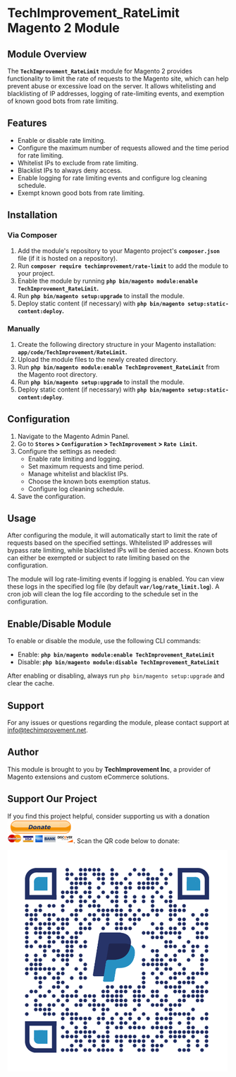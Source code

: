 <h1><strong>TechImprovement_RateLimit Magento 2 Module </strong></h1>
<h2><strong>Module Overview</strong></h2>
<p>The <code><strong>TechImprovement_RateLimit</strong></code> module for Magento 2 provides functionality to limit the rate of requests to the Magento site, which can help prevent abuse or excessive load on the server. It allows whitelisting and blacklisting of IP addresses, logging of rate-limiting events, and exemption of known good bots from rate limiting.</p>
<h2><strong>Features</strong></h2>
<ul>
<li>Enable or disable rate limiting.</li>
<li>Configure the maximum number of requests allowed and the time period for rate limiting.</li>
<li>Whitelist IPs to exclude from rate limiting.</li>
<li>Blacklist IPs to always deny access.</li>
<li>Enable logging for rate limiting events and configure log cleaning schedule.</li>
<li>Exempt known good bots from rate limiting.</li>
</ul>
<h2><strong>Installation</strong></h2>
<h3><strong>Via Composer</strong></h3>
<ol>
<li>Add the module's repository to your Magento project's <code><strong>composer.json</strong></code> file (if it is hosted on a repository).</li>
<li>Run <code><strong>composer require techimprovement/rate-limit</strong></code> to add the module to your project.</li>
<li>Enable the module by running <strong><code>php bin/magento module:enable TechImprovement_RateLimit</code>.</strong></li>
<li>Run <strong><code>php bin/magento setup:upgrade</code></strong> to install the module.</li>
<li>Deploy static content (if necessary) with <strong><code>php bin/magento setup:static-content:deploy</code>.</strong></li>
</ol>
<h3><strong>Manually</strong></h3>
<ol>
<li>Create the following directory structure in your Magento installation: <strong><code>app/code/TechImprovement/RateLimit</code>.</strong></li>
<li>Upload the module files to the newly created directory.</li>
<li>Run <strong><code>php bin/magento module:enable TechImprovement_RateLimit</code></strong> from the Magento root directory.</li>
<li>Run <strong><code>php bin/magento setup:upgrade</code></strong> to install the module.</li>
<li>Deploy static content (if necessary) with <strong><code>php bin/magento setup:static-content:deploy</code></strong>.</li>
</ol>
<h2><strong>Configuration</strong></h2>
<ol>
<li>Navigate to the Magento Admin Panel.</li>
<li>Go to <strong><code>Stores</code> &gt; <code>Configuration</code> &gt; <code>TechImprovement</code> &gt; <code>Rate Limit</code>.</strong></li>
<li>Configure the settings as needed:
<ul>
<li>Enable rate limiting and logging.</li>
<li>Set maximum requests and time period.</li>
<li>Manage whitelist and blacklist IPs.</li>
<li>Choose the known bots exemption status.</li>
<li>Configure log cleaning schedule.</li>
</ul>
</li>
<li>Save the configuration.</li>
</ol>
<h2><strong>Usage</strong></h2>
<p>After configuring the module, it will automatically start to limit the rate of requests based on the specified settings. Whitelisted IP addresses will bypass rate limiting, while blacklisted IPs will be denied access. Known bots can either be exempted or subject to rate limiting based on the configuration.</p>
<p>The module will log rate-limiting events if logging is enabled. You can view these logs in the specified log file (by default <strong><code>var/log/rate_limit.log</code></strong>). A cron job will clean the log file according to the schedule set in the configuration.</p>
<h2><strong>Enable/Disable Module</strong></h2>
<p>To enable or disable the module, use the following CLI commands:</p>
<ul>
<li>Enable: <strong><code>php bin/magento module:enable TechImprovement_RateLimit</code></strong></li>
<li>Disable:<strong> <code>php bin/magento module:disable TechImprovement_RateLimit</code></strong></li>
</ul>
<p>After enabling or disabling, always run <code>php bin/magento setup:upgrade</code> and clear the cache.</p>
<h2><strong>Support</strong></h2>
<p>For any issues or questions regarding the module, please contact support at <a title="info@techimprovement.net" href="mailto:info@techimprovement.net">info@techimprovement.net</a>.</p>
<h2><strong>Author</strong></h2>
<p>This module is brought to you by <strong>TechImprovement Inc</strong>, a provider of Magento extensions and custom eCommerce solutions.</p>

## Support Our Project

<p>If you find this project helpful, consider supporting us with a donation <a href="https://paypal.me/AnduelHoxha?country.x=US&locale.x=en_US"><img width="150" src="Donate-button.png"></a>. Scan the QR code below to donate:</p>

![Donate QR Code](qrcode.png)
